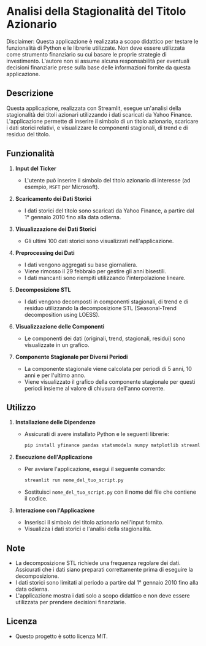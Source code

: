 # Analisi della Stagionalità del Titolo Azionario

Disclaimer: Questa applicazione è realizzata a scopo didattico per testare le funzionalità di Python e le librerie utilizzate. Non deve essere utilizzata come strumento finanziario su cui basare le proprie strategie di investimento. L'autore non si assume alcuna responsabilità per eventuali decisioni finanziarie prese sulla base delle informazioni fornite da questa applicazione.

## Descrizione

Questa applicazione, realizzata con Streamlit, esegue un'analisi della stagionalità dei titoli azionari utilizzando i dati scaricati da Yahoo Finance. L'applicazione permette di inserire il simbolo di un titolo azionario, scaricare i dati storici relativi, e visualizzare le componenti stagionali, di trend e di residuo del titolo.

## Funzionalità

1. **Input del Ticker**
   - L'utente può inserire il simbolo del titolo azionario di interesse (ad esempio, `MSFT` per Microsoft).

2. **Scaricamento dei Dati Storici**
   - I dati storici del titolo sono scaricati da Yahoo Finance, a partire dal 1° gennaio 2010 fino alla data odierna.

3. **Visualizzazione dei Dati Storici**
   - Gli ultimi 100 dati storici sono visualizzati nell'applicazione.

4. **Preprocessing dei Dati**
   - I dati vengono aggregati su base giornaliera.
   - Viene rimosso il 29 febbraio per gestire gli anni bisestili.
   - I dati mancanti sono riempiti utilizzando l'interpolazione lineare.

5. **Decomposizione STL**
   - I dati vengono decomposti in componenti stagionali, di trend e di residuo utilizzando la decomposizione STL (Seasonal-Trend decomposition using LOESS).

6. **Visualizzazione delle Componenti**
   - Le componenti dei dati (originali, trend, stagionali, residui) sono visualizzate in un grafico.

7. **Componente Stagionale per Diversi Periodi**
   - La componente stagionale viene calcolata per periodi di 5 anni, 10 anni e per l'ultimo anno.
   - Viene visualizzato il grafico della componente stagionale per questi periodi insieme al valore di chiusura dell'anno corrente.

## Utilizzo

1. **Installazione delle Dipendenze**
   - Assicurati di avere installato Python e le seguenti librerie:
     ```bash
     pip install yfinance pandas statsmodels numpy matplotlib streamlit
     ```

2. **Esecuzione dell'Applicazione**
   - Per avviare l'applicazione, esegui il seguente comando:
     ```bash
     streamlit run nome_del_tuo_script.py
     ```
   - Sostituisci `nome_del_tuo_script.py` con il nome del file che contiene il codice.

3. **Interazione con l'Applicazione**
   - Inserisci il simbolo del titolo azionario nell'input fornito.
   - Visualizza i dati storici e l'analisi della stagionalità.

## Note

- La decomposizione STL richiede una frequenza regolare dei dati. Assicurati che i dati siano preparati correttamente prima di eseguire la decomposizione.
- I dati storici sono limitati al periodo a partire dal 1° gennaio 2010 fino alla data odierna.
- L'applicazione mostra i dati solo a scopo didattico e non deve essere utilizzata per prendere decisioni finanziarie.

## Licenza

- Questo progetto è sotto licenza MIT.
